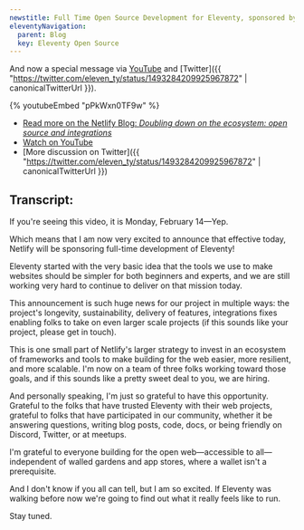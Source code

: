 ```yaml
---
newstitle: Full Time Open Source Development for Eleventy, sponsored by Netlify
eleventyNavigation:
  parent: Blog
  key: Eleventy Open Source
---
```


And now a special message via [YouTube](https://www.youtube.com/watch?v=pPkWxn0TF9w) and [Twitter]({{ "https://twitter.com/eleven_ty/status/1493284209925967872" | canonicalTwitterUrl }}).

{% youtubeEmbed "pPkWxn0TF9w" %}

- [Read more on the Netlify Blog: _Doubling down on the ecosystem: open source and integrations_](https://www.netlify.com/blog/growing-our-open-source-contributions)
- [Watch on YouTube](https://www.youtube.com/watch?v=pPkWxn0TF9w)
- [More discussion on Twitter]({{ "https://twitter.com/eleven_ty/status/1493284209925967872" | canonicalTwitterUrl }})

## Transcript:

If you're seeing this video, it is Monday, February 14—Yep.

Which means that I am now very excited to announce that effective today, Netlify will be sponsoring full-time development of Eleventy!

Eleventy started with the very basic idea that the tools we use to make websites should be simpler for both beginners and experts, and we are still working very hard to continue to deliver on that mission today.

This announcement is such huge news for our project in multiple ways: the project's longevity, sustainability, delivery of features, integrations fixes enabling folks to take on even larger scale projects (if this sounds like your project, please get in touch).

This is one small part of Netlify's larger strategy to invest in an ecosystem of frameworks and tools to make building for the web easier, more resilient, and more scalable. I'm now on a team of three folks working toward those goals, and if this sounds like a pretty sweet deal to you, we are hiring.

And personally speaking, I'm just so grateful to have this opportunity. Grateful to the folks that have trusted Eleventy with their web projects, grateful to folks that have participated in our community, whether it be answering questions, writing blog posts, code, docs, or being friendly on Discord, Twitter, or at meetups.

I'm grateful to everyone building for the open web—accessible to all—independent of walled gardens and app stores, where a wallet isn't a prerequisite.

And I don't know if you all can tell, but I am so excited. If Eleventy was walking before now we're going to find out what it really feels like to run.

Stay tuned.
